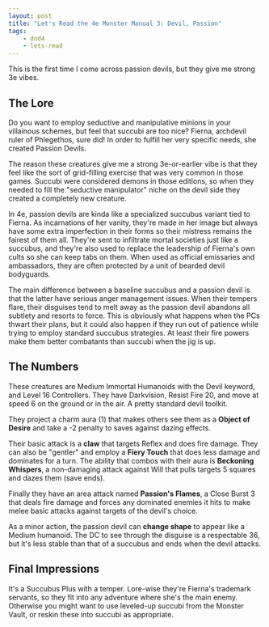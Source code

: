 ```yaml
---
layout: post
title: "Let's Read the 4e Monster Manual 3: Devil, Passion"
tags:
    - dnd4
    - lets-read
---
```


This is the first time I come across passion devils, but they give me strong 3e
vibes.

## The Lore

Do you want to employ seductive and manipulative minions in your villainous
schemes, but feel that succubi are too nice? Fierna, archdevil ruler of
Phlegethos, sure did! In order to fulfill her very specific needs, she created
Passion Devils.

The reason these creatures give me a strong 3e-or-earlier vibe is that they feel
like the sort of grid-filling exercise that was very common in those
games. Succubi were considered demons in those editions, so when they needed to
fill the "seductive manipulator" niche on the devil side they created a
completely new creature.

In 4e, passion devils are kinda like a specialized succubus variant tied to
Fierna. As incarnations of her vanity, they're made in her image but always have
some extra imperfection in their forms so their mistress remains the fairest of
them all. They're sent to infiltrate mortal societies just like a succubus, and
they're also used to replace the leadership of Fierna's own cults so she can
keep tabs on them. When used as official emissaries and ambassadors, they are
often protected by a unit of bearded devil bodyguards.

The main difference between a baseline succubus and a passion devil is that the
latter have serious anger management issues. When their tempers flare, their
disguises tend to melt away as the passion devil abandons all subtlety and
resorts to force. This is obviously what happens when the PCs thwart their
plans, but it could also happen if they run out of patience while trying to
employ standard succubus strategies. At least their fire powers make them better
combatants than succubi when the jig is up.

## The Numbers

These creatures are Medium Immortal Humanoids with the Devil keyword, and Level
16 Controllers. They have Darkvision, Resist Fire 20, and move at speed 6 on the
ground or in the air. A pretty standard devil toolkit.

They project a charm aura (1) that makes others see them as a **Object of
Desire** and take a -2 penalty to saves against dazing effects.

Their basic attack is a **claw** that targets Reflex and does fire damage. They
can also be "gentler" and employ a **Fiery Touch** that does less damage and
dominates for a turn. The ability that combos with their aura is **Beckoning
Whispers**, a non-damaging attack against Will that pulls targets 5 squares and
dazes them (save ends).

Finally they have an area attack named **Passion's Flames**, a Close Burst 3
that deals fire damage and forces any dominated enemies it hits to make melee
basic attacks against targets of the devil's choice.

As a minor action, the passion devil can **change shape** to appear like a
Medium humanoid. The DC to see through the disguise is a respectable 36, but
it's less stable than that of a succubus and ends when the devil attacks.

## Final Impressions

It's a Succubus Plus with a temper. Lore-wise they're Fierna's trademark
servants, so they fit into any adventure where she's the main enemy. Otherwise
you might want to use leveled-up succubi from the Monster Vault, or reskin these
into succubi as appropriate.
